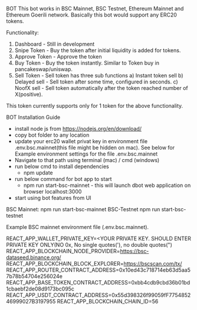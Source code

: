 BOT
This bot works in BSC Mainnet, BSC Testnet, Ethereum Mainnet and Ethereum Goerili network. Basically this bot would support any ERC20 tokens.

Functionality:

1. Dashboard - Still in development
2. Snipe Token - Buy the token after initial liquidity is added for tokens.
3. Approve Token - Approve the token
4. Buy Token - Buy the token instantly. Similar to Token buy in pancakeswap/uniswap.
5. Sell Token - Sell token has three sub functions
   a) Instant token sell
   b) Delayed sell - Sell token after some time, configured in seconds.
   c) NoofX sell - Sell token automatically after the token reached number of X(positive).

This token currently supports only for 1 token for the above functionality.

BOT Installation Guide

- install node js from https://nodejs.org/en/download/
- copy bot folder to any location
- update your erc20 wallet privat key in environment file .env.bsc.mainnet(this file might be hidden on mac). See below for Example environment settings for the file .env.bsc.mainnet
- Navigate to that path using terminal (mac) / cmd (windows)
- run below cmd to install dependencies
  - npm update
- run below command for bot app to start
  - npm run start-bsc-mainnet - this will launch dbot web application on browser localhost:3000
- start using bot features from UI

BSC Mainnet:
npm run start-bsc-mainnet
BSC-Testnet
npm run start-bsc-testnet

Example BSC mainnet environment file (.env.bsc.mainnet).

REACT_APP_WALLET_PRIVATE_KEY=<YOUR PRIVATE KEY. SHOULD ENTER PRIVATE KEY ONLY(NO 0x, No single quotes('), no double quotes(")
REACT_APP_BLOCKCHAIN_NODE_PROVIDER=https://bsc-dataseed.binance.org/
REACT_APP_BLOCKCHAIN_BLOCK_EXPLORER=https://bscscan.com/tx/
REACT_APP_ROUTER_CONTRACT_ADDRESS=0x10ed43c718714eb63d5aa57b78b54704e256024e
REACT_APP_BASE_TOKEN_CONTRACT_ADDRESS=0xbb4cdb9cbd36b01bd1cbaebf2de08d9173bc095c
REACT_APP_USDT_CONTRACT_ADDRESS=0x55d398326f99059fF775485246999027B3197955
REACT_APP_BLOCKCHAIN_CHAIN_ID=56
